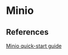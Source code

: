 # Minio

## References

[Minio quick-start guide](https://docs.minio.io/docs/minio-quickstart-guide)
